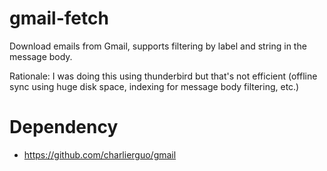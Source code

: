 gmail-fetch
===========

Download emails from Gmail, supports filtering by label and string in the message body.

Rationale:
I was doing this using thunderbird but that's not efficient (offline sync using huge disk space, indexing for message body filtering, etc.)

Dependency
==========

* https://github.com/charlierguo/gmail
